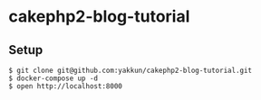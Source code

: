 # cakephp2-blog-tutorial

## Setup

```console
$ git clone git@github.com:yakkun/cakephp2-blog-tutorial.git
$ docker-compose up -d
$ open http://localhost:8000
```
